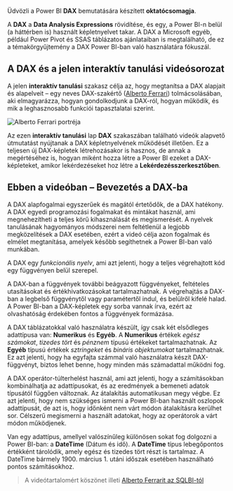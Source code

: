 Üdvözli a Power BI **DAX** bemutatására készített **oktatócsomagja**.

A **DAX** a **Data Analysis Expressions** rövidítése, és egy, a Power BI-n belül (a háttérben is) használt képletnyelvet takar. A DAX a Microsoft egyéb, például Power Pivot és SSAS táblázatos ajánlataiban is megtalálható, de ez a témakörgyűjtemény a DAX Power BI-ban való használatára fókuszál.

## <a name="dax-and-this-guided-learning-video-series"></a>A DAX és a jelen interaktív tanulási videósorozat
A jelen **interaktív tanulási** szakasz célja az, hogy megtanítsa a DAX alapjait és alapelveit – egy neves DAX-szakértő ([Alberto Ferrari](http://www.sqlbi.com/learning-dax)) tolmácsolásában, aki elmagyarázza, hogyan gondolkodjunk a DAX-ról, hogyan működik, és mik a leghasznosabb funkciói tapasztalatai szerint.

![Alberto Ferrari portréja](media/7-1-intro-to-dax/intro_dax_6_alberto_ferrari.png)

Az ezen **interaktív tanulási** lap **DAX** szakaszában található videók alapvető útmutatást nyújtanak a DAX képletnyelvének működését illetően. Ez a teljesen új DAX-képletek létrehozásakor is hasznos, de annak a megértéséhez is, hogyan miként hozza létre a Power BI ezeket a DAX-képleteket, amikor lekérdezéseket hoz létre a **Lekérdezésszerkesztőben**.

## <a name="in-this-video---introduction-to-dax"></a>Ebben a videóban – Bevezetés a DAX-ba
A DAX alapfogalmai egyszerűek és magától értetődők, de a DAX hatékony. A DAX egyedi programozási fogalmakat és mintákat használ, ami megnehezítheti a teljes körű kihasználását és megismerését. A nyelvek tanulásának hagyományos módszerei nem feltétlenül a legjobb megközelítések a DAX esetében, ezért a videó célja azon fogalmak és elmélet megtanítása, amelyek később segíthetnek a Power BI-ban való munkában.

A DAX egy *funkcionális nyelv*, ami azt jelenti, hogy a teljes végrehajtott kód egy függvényen belül szerepel.

A DAX-ban a függvények további beágyazott függvényeket, feltételes utasításokat és értékhivatkozásokat tartalmazhatnak. A végrehajtás a DAX-ban a legbelső függvénytől vagy paramétertől indul, és belülről kifelé halad. A Power BI-ban a DAX-képletek egy sorba vannak írva, ezért az olvashatóság érdekében fontos a függvények formázása.

A DAX táblázatokkal való használatra készült, így csak két elsődleges adattípusa van: **Numerikus** és **Egyéb**. A **Numerikus** értékek *egész számokat*, *tizedes tört* és *pénznem* típusú értékeket tartalmazhatnak. Az **Egyéb** típusú értékek *sztringeket* és *bináris objektumokat* tartalmazhatnak. Ez azt jelenti, hogy ha egyfajta számmal való használatra készít DAX-függvényt, biztos lehet benne, hogy minden más számadattal működni fog.

A DAX operátor-túlterhelést használ, ami azt jelenti, hogy a számításokban kombinálhatja az adattípusokat, és az eredmények a bemeneti adatok típusától függően változnak. Az átalakítás automatikusan megy végbe. Ez azt jelenti, hogy nem szükséges ismerni a Power BI-ban használt oszlopok adattípusát, de azt is, hogy időnként nem várt módon átalakításra kerülhet sor. Célszerű megismerni a használt adatokat, hogy az operátorok a várt módon működjenek.

Van egy adattípus, amellyel valószínűleg különösen sokat fog dolgozni a Power BI-ban: a **DateTime** (Dátum és idő). A **DateTime** típus lebegőpontos értékként tárolódik, amely egész és tizedes tört részt is tartalmaz. A DateTime bármely 1900. március 1. utáni időszak esetében használható pontos számításokhoz.

> A videótartalomért köszönet illeti [Alberto Ferrarit az SQLBI-tól](http://www.sqlbi.com/learning-dax/?utm_source=powerbi&utm_medium=marketing&utm_campaign=after-summit)
> 
> 

